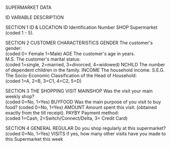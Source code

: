 SUPERMARKET DATA

ID	VARIABLE DESCRIPTION

SECTION 1	ID & LOCATION
ID				Identification Number
SHOP		Supermarket 					(coded 1 - 5).

SECTION 2	CUSTOMER CHARACTERISTICS
GENDER		The customer's gender: 				
					(coded 0= Female 1=Male)
AGE				The customer's age in years.	
M.S.				The customer's marital status: 	
					(coded 1=single, 2=married, 3=divorced, 4=widowed)
NCHILD		The number of dependent children in the family.
INCOME		The household income.
S.E.G.			The Socio-Economic Classification of the Head of Household:		
					(coded 1=A, 2=B, 3=C1, 4=C2, 5=D) 

SECTION 3 	THE SHOPPING VISIT
MAINSHOP		Was the visit your main weekly shop? 		
						(coded 0=No, 1=Yes)
BUYFOOD		Was the main purpose of you visit to buy food? 
						(coded 0=No, 1=Yes)
AMOUNT			Amount spent this visit: (obtained exactly from the till receipt).
PAYBY				Payment method:					
						(coded 1=Cash, 2=Switch/Connect/Delta, 3= Credit Card)

SECTION 4	GENERAL
REGULAR		Do you shop regularly at this supermarket? 		
						(coded 0=No, 1=Yes)
VISITS				if yes, how many other visits have you made to this Supermarket this week

